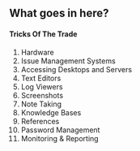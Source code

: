 What goes in here?
------------------

#### Tricks Of The Trade

1. Hardware
2. Issue Management Systems
3. Accessing Desktops and Servers
4. Text Editors
5. Log Viewers
6. Screenshots
7. Note Taking
8. Knowledge Bases
9. References
10. Password Management
11. Monitoring & Reporting
